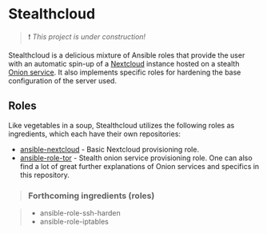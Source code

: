 # Stealthcloud

> :exclamation: _This project is under construction!_

Stealthcloud is a delicious mixture of Ansible roles that provide the user with an automatic spin-up of a [Nextcloud](https://nextcloud.com/) instance hosted on a stealth [Onion service](https://www.torproject.org/docs/onion-services). It also implements specific roles for hardening the base configuration of the server used.

## Roles

Like vegetables in a soup, Stealthcloud utilizes the following roles as ingredients, which each have their own repositories:

* [ansible-nextcloud](https://github.com/aubrel/ansible-nextcloud) - Basic Nextcloud provisioning role.
* [ansible-role-tor](https://github.com/AnarchoTechNYC/ansible-role-tor) - Stealth onion service provisioning role. One can also find a lot of great further explanations of Onion services and specifics in this repository.

> ### Forthcoming ingredients (roles)

> * ansible-role-ssh-harden
> * ansible-role-iptables

